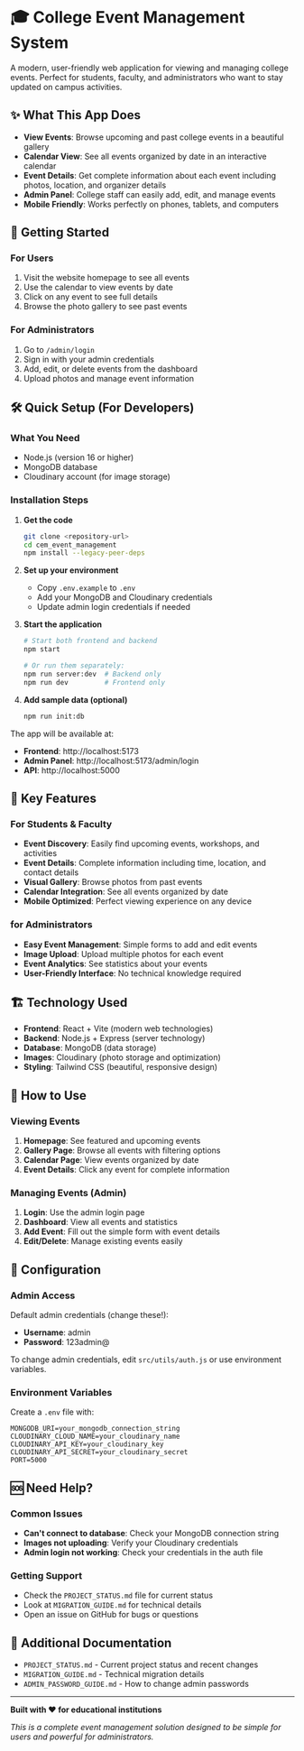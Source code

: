 # 🎓 College Event Management System

A modern, user-friendly web application for viewing and managing college events. Perfect for students, faculty, and administrators who want to stay updated on campus activities.

## ✨ What This App Does

- **View Events**: Browse upcoming and past college events in a beautiful gallery
- **Calendar View**: See all events organized by date in an interactive calendar
- **Event Details**: Get complete information about each event including photos, location, and organizer details  
- **Admin Panel**: College staff can easily add, edit, and manage events
- **Mobile Friendly**: Works perfectly on phones, tablets, and computers

## 🚀 Getting Started

### For Users
1. Visit the website homepage to see all events
2. Use the calendar to view events by date
3. Click on any event to see full details
4. Browse the photo gallery to see past events

### For Administrators
1. Go to `/admin/login` 
2. Sign in with your admin credentials
3. Add, edit, or delete events from the dashboard
4. Upload photos and manage event information

## 🛠️ Quick Setup (For Developers)

### What You Need
- Node.js (version 16 or higher)
- MongoDB database
- Cloudinary account (for image storage)

### Installation Steps
1. **Get the code**
   ```bash
   git clone <repository-url>
   cd cem_event_management
   npm install --legacy-peer-deps
   ```

2. **Set up your environment**
   - Copy `.env.example` to `.env`
   - Add your MongoDB and Cloudinary credentials
   - Update admin login credentials if needed

3. **Start the application**
   ```bash
   # Start both frontend and backend
   npm start
   
   # Or run them separately:
   npm run server:dev  # Backend only
   npm run dev         # Frontend only
   ```

4. **Add sample data (optional)**
   ```bash
   npm run init:db
   ```

The app will be available at:
- **Frontend**: http://localhost:5173
- **Admin Panel**: http://localhost:5173/admin/login
- **API**: http://localhost:5000

## 🎯 Key Features

### For Students & Faculty
- **Event Discovery**: Easily find upcoming events, workshops, and activities
- **Event Details**: Complete information including time, location, and contact details
- **Visual Gallery**: Browse photos from past events
- **Calendar Integration**: See all events organized by date
- **Mobile Optimized**: Perfect viewing experience on any device

### for Administrators  
- **Easy Event Management**: Simple forms to add and edit events
- **Image Upload**: Upload multiple photos for each event
- **Event Analytics**: See statistics about your events
- **User-Friendly Interface**: No technical knowledge required

## 🏗️ Technology Used

- **Frontend**: React + Vite (modern web technologies)
- **Backend**: Node.js + Express (server technology)
- **Database**: MongoDB (data storage)
- **Images**: Cloudinary (photo storage and optimization)
- **Styling**: Tailwind CSS (beautiful, responsive design)

## 📱 How to Use

### Viewing Events
1. **Homepage**: See featured and upcoming events
2. **Gallery Page**: Browse all events with filtering options
3. **Calendar Page**: View events organized by date
4. **Event Details**: Click any event for complete information

### Managing Events (Admin)
1. **Login**: Use the admin login page
2. **Dashboard**: View all events and statistics
3. **Add Event**: Fill out the simple form with event details
4. **Edit/Delete**: Manage existing events easily

## 🔧 Configuration

### Admin Access
Default admin credentials (change these!):
- **Username**: admin  
- **Password**: 123admin@

To change admin credentials, edit `src/utils/auth.js` or use environment variables.

### Environment Variables
Create a `.env` file with:
```env
MONGODB_URI=your_mongodb_connection_string
CLOUDINARY_CLOUD_NAME=your_cloudinary_name
CLOUDINARY_API_KEY=your_cloudinary_key
CLOUDINARY_API_SECRET=your_cloudinary_secret
PORT=5000
```

## 🆘 Need Help?

### Common Issues
- **Can't connect to database**: Check your MongoDB connection string
- **Images not uploading**: Verify your Cloudinary credentials
- **Admin login not working**: Check your credentials in the auth file

### Getting Support
- Check the `PROJECT_STATUS.md` file for current status
- Look at `MIGRATION_GUIDE.md` for technical details
- Open an issue on GitHub for bugs or questions

## 📄 Additional Documentation

- `PROJECT_STATUS.md` - Current project status and recent changes
- `MIGRATION_GUIDE.md` - Technical migration details
- `ADMIN_PASSWORD_GUIDE.md` - How to change admin passwords

---

**Built with ❤️ for educational institutions**

*This is a complete event management solution designed to be simple for users and powerful for administrators.*